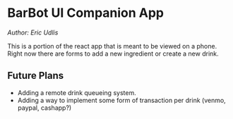# BarBot UI Companion App
*Author: Eric Udlis*

This is a portion of the react app that is meant to be viewed on a phone. Right now there are forms to add a new ingredient or create a new drink. 

## Future Plans

- Adding a remote drink queueing system.
- Adding a way to implement some form of transaction per drink (venmo, paypal, cashapp?)